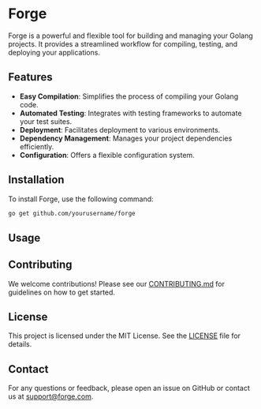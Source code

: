 # Forge

Forge is a powerful and flexible tool for building and managing your Golang projects. It provides a streamlined workflow for compiling, testing, and deploying your applications.

## Features

- **Easy Compilation**: Simplifies the process of compiling your Golang code.
- **Automated Testing**: Integrates with testing frameworks to automate your test suites.
- **Deployment**: Facilitates deployment to various environments.
- **Dependency Management**: Manages your project dependencies efficiently.
- **Configuration**: Offers a flexible configuration system.

## Installation

To install Forge, use the following command:

```bash
go get github.com/yourusername/forge
```

## Usage

## Contributing

We welcome contributions! Please see our [CONTRIBUTING.md](CONTRIBUTING.md) for guidelines on how to get started.

## License

This project is licensed under the MIT License. See the [LICENSE](LICENSE) file for details.

## Contact

For any questions or feedback, please open an issue on GitHub or contact us at support@forge.com.
